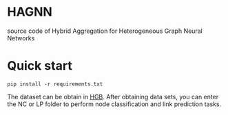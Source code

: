 # HAGNN
source code of Hybrid Aggregation for Heterogeneous Graph Neural Networks
# Quick start
```
pip install -r requirements.txt 
```
The dataset can be obtain in [HGB](https://www.biendata.xyz/hgb/#/datasets).
After obtaining data sets, you can enter the NC or LP folder to perform node classification and link prediction tasks.

